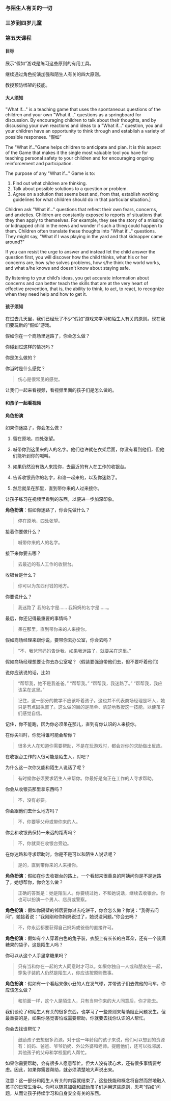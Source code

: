 ### 与陌生人有关的一切

### 三岁到四岁儿童

### 第五天课程

#### 目标

展示“假如”游戏是练习这些原则的有用工具。

继续通过角色扮演加强和陌生人有关的四大原则。

教授预防绑架的技能。

#### 大人须知

"What if..." is a teaching game that uses the spontaneous questions of the children and your own "What if..." questions as a springboard for discussion.  By encouraging children to talk about their thoughts, and by discussing your own reactions and ideas to a "What if..." question, you and your children have an opportunity to think through and establish a variety of possible responses.
“假如”

The "What if..."Game helps children to anticipate and plan.  It is this aspect of the Game that makes it the single most valuable tool you have for teaching personal safety to your children and for encouraging ongoing reinforcement and participation.

The purpose of any "What if..." Game is to: 

1. Find out what children are thinking.
2. Talk about possible solutions to a question or problem.
3. Agree on a solution that seems best and, from that, establish working guidelines for what children should do in that particular situation.]

Children ask "What if..." questions that reflect their own fears, concerns, and anxieties.  Children are constantly exposed to reports of situations that they then apply to themselves. For example, they see the story of a missing or kidnapped child in the news and wonder if such a thing could happen to them. Children often translate these thoughts into "What if..." questions. They might say, "What if I was playing in the yard and that kidnapper came around?"

If you can resist the urge to answer and instead let the child answer the question first, you will discover how the child thinks, what his or her concerns are, how s/he solves problems, how s/he think the world works, and what s/he knows and doesn't know about staying safe.

By listening to your child’s ideas, you get accurate information about concerns and can better teach the skills that are at the very heart of effective prevention, that is, the ability to think, to act, to react, to recognize when they need help and how to get it.

#### 孩子须知

在过去几天里，我们已经玩了不少“假如”游戏来学习和陌生人有关的原则。现在我们要玩新的“假如”游戏。

假如你在一个商场里迷路了，你会怎么做？

你碰到过这样的情况吗？

你是怎么做的？

你当时是什么感觉？

> 伤心是很常见的感觉。

让我们一起来看视频，看视频里面的孩子们是怎么做的。

#### 和孩子一起看视频

#### 角色扮演

如果你迷路了，你会怎么做？

1. 留在原地，四处张望。

2. 喊带你到这里来的人的名字。他们也许就在衣架后面，你没有看到他们，但他们能听到你的喊叫。

3. 如果仍然没有熟人来找你，去最近的有人在工作的收银台。

4. 告诉收银员你的名字，和谁一起来的，以及你迷路了。

5. 然后就呆在那里，直到带你来的人过来接你。

让孩子练习在视频里看到的东西，以便进一步加深印象。

**角色扮演**：假如你迷路了，你会先做什么？

> 停在原地，四处张望。

接着你要做什么？

> 喊带你来的人的名字。

接下来你要去哪？

> 去最近的有人工作的收银台。

收银台是什么？

> 你可以为东西付钱的地方。

你要说什么？

> 我迷路了
> 我的名字是……
> 我妈妈的名字是……。

最后，你还记得最重要的事情吗？

> 呆在那里，直到带你来的人来接你。

假如商场经理来跟你说，要带你去办公室，你会去吗？

> “不，我爸爸妈妈告诉我，如果我迷路了，就要呆在这里。”

假如商场经理想要让你去办公室呢？（假装要强迫带他们去，但不要吓着他们）

说你应该说的话，比如

> “帮帮我，她不是我爸爸。”
> “帮帮我。”
> “帮帮我，我迷路了。”
> “帮帮我，我应该呆在这里。”

> 记住，这一部分的教学不应该吓着孩子。这也并不代表商场经理是坏人，她只是有点固执罢了。这么做的目的是简单、清楚地教授这一技能，以便孩子们感觉自信。

记住，你不能跑，因为你必须呆在那儿，直到有你认识的人来接你。

在你尖叫时，你觉得谁可能会帮你？

> 很多大人在知道你需要帮助，不是在玩游戏时，都会对你的求助做出反应。

在收银台工作的人很可能是陌生人，对吧？

为什么这一次你又能和陌生人说话了呢？

> 有时候你必须要求陌生人来帮你。你最好是向正在工作的人寻求帮助。

你会从收银员那里拿东西吗？

> 不，没有必要。

你会跟他们去什么地方吗？

> 不，你要等父母或带你来的人。

你会和收银员保持一米远的距离吗？

> 不，你就呆在收银台旁边。

在你迷路和寻求帮助时，你是不是可以和陌生人说话呢？

> 是的，直到带你来的人来接你。

**角色扮演**：假如在你去收银台的路上，一个看起来很善良的阿姨问你是不是迷路了，她想帮你，你会怎么做？

> 正确的答案是：她是陌生人。你要绕过她，不和她说话，继续去收银台。你也可以扮演一个男人、店员或警察。

**角色扮演**：假如你隔壁的邻居要你过去吃饼干，你会怎么做？你说：“我得去问问”，她接着说：“我刚刚和你妈妈说过了，她说没问题。”你会去吗？

> 不，你永远都要获得自己妈妈或爸爸的直接许可。

**角色扮演**：假如有个人穿着白色的兔子装，衣服上有长长的白耳朵，还有一个装满糖果的袋子，这是陌生人吗？

你可以从这个人手里拿糖果吗？

> 只有当和你在一起的大人同意时才可以。如果你独自一人或和朋友在一起，穿兔子装的人仍然是陌生人，你应该按原则做事。

**角色扮演**：假如有一个看起来像小丑的人在发气球，并带孩子们去做他的马车，你应该怎么做？

> 和前面一样，这个人是陌生人，只有当带你来的大人同意后，你才能去。

我们谈论了和陌生人有关的很多东西，也学习了一些原则来帮助阻止问题发生。但最重要的是，如果你感觉害怕或需要帮助，你就要去找你认识的人帮忙。

你会去找谁帮忙？

> 鼓励孩子去想很多资源。对于这一年龄段的孩子来说，他们可以想到的资源有：妈妈、爸爸、爷爷奶奶、外公外婆和老师。提醒他们，还可以找邻居、其他孩子的父母和学校里的人帮忙。

如果你需要帮助，会有很多人愿意帮忙。但大人没有读心术，还有很多事情要考虑。因此，如果你需要帮助，就必须清楚地大声说出来。

注意：这一部分和陌生人有关的内容就结束了。这些技能和概念将自然而然地融入孩子的日常生活中。你可以随意加强和鼓励孩子们运用这些原则，思考“假如”问题，从而让孩子持续学习和自身安全有关的东西。